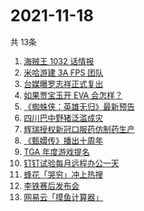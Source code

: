 # 2021-11-18
  共 13条

  <!-- BEGIN -->
  <!-- 最后更新时间:Thu Nov 18 2021 19:08:55 GMT+0000 (Coordinated Universal Time) -->
  1. [海贼王 1032 话情报](https://www.zhihu.com/search?q=海贼王)
1. [米哈游建 3A FPS 团队](https://www.zhihu.com/search?q=米哈游)
1. [台媒曝罗志祥正式复出](https://www.zhihu.com/search?q=罗志祥)
1. [如果贾宝玉开 EVA 会怎样？](https://www.zhihu.com/search?q=贾宝玉)
1. [《蜘蛛侠：英雄无归》最新预告](https://www.zhihu.com/search?q=蜘蛛侠)
1. [四川巴中野猪泛滥成灾](https://www.zhihu.com/search?q=野猪成灾)
1. [辉瑞授权新冠口服药仿制药生产](https://www.zhihu.com/search?q=辉瑞)
1. [《甄嬛传》播出十周年](https://www.zhihu.com/search?q=甄嬛传十周年)
1. [TGA 年度游戏提名](https://www.zhihu.com/search?q=TGA)
1. [钉钉试验每月远程办公一天](https://www.zhihu.com/search?q=钉钉远程办公)
1. [蜂花「哭穷」冲上热搜](https://www.zhihu.com/search?q=蜂花)
1. [李铁赛后发布会](https://www.zhihu.com/search?q=李铁)
1. [网易云「摸鱼计算器」](https://www.zhihu.com/search?q=摸鱼计算器)
  <!-- END -->
  